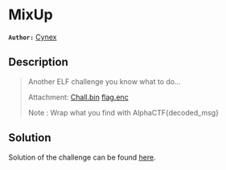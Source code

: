 # MixUp

**`Author:`** [Cynex](https://github.com/cynex-k)

## Description

  > Another ELF challenge you know what to do...
  >
  >Attachment:
[Chall.bin](./chall)
[flag.enc](./flag.enc)
  >
  > Note : Wrap what you find with AlphaCTF{decoded_msg}  
	
## Solution

Solution of the challenge can be found [here](solution/).

